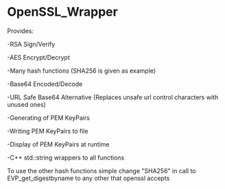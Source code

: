 # OpenSSL_Wrapper


Provides:

-RSA Sign/Verify

-AES Encrypt/Decrypt

-Many hash functions (SHA256 is given as example)

-Base64 Encoded/Decode

-URL Safe Base64 Alternative (Replaces unsafe url control characters with unused ones)

-Generating of PEM KeyPairs

-Writing PEM KeyPairs to file

-Display of PEM KeyPairs at runtime

-C++ std::string wrappers to all functions

To use the other hash functions simple change "SHA256" in call to EVP_get_digestbyname to any other that openssl accepts
